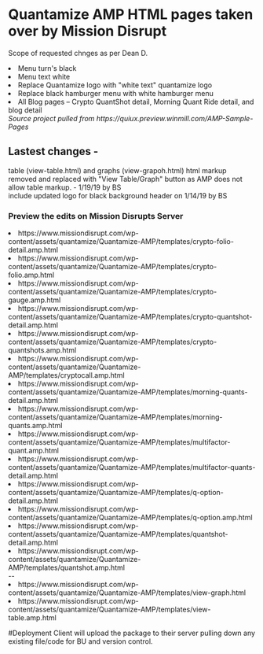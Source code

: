 # Quantamize AMP HTML pages taken over by Mission Disrupt
Scope of requested chnges as per Dean D.
<li> Menu turn's black </li>
<li> Menu text white </li>
<li> Replace Quantamize logo with "white text" quantamize logo </li>
<li> Replace black hamburger menu with white hamburger menu </li>
<li> All Blog pages – Crypto QuantShot detail, Morning Quant Ride detail, and blog detail </li>
<i>Source project pulled from https://quiux.preview.winmill.com/AMP-Sample-Pages</i>

## Lastest changes -
table (view-table.html) and graphs (view-grapoh.html) html markup removed and replaced with "View Table/Graph" button as AMP does not allow table markup. - 1/19/19 by BS<br>
include updated logo for black background header on 1/14/19 by BS

### Preview the edits on Mission Disrupts Server
<li>https://www.missiondisrupt.com/wp-content/assets/quantamize/Quantamize-AMP/templates/crypto-folio-detail.amp.html</li>
<li>https://www.missiondisrupt.com/wp-content/assets/quantamize/Quantamize-AMP/templates/crypto-folio.amp.html</li>
<li>https://www.missiondisrupt.com/wp-content/assets/quantamize/Quantamize-AMP/templates/crypto-gauge.amp.html</li>
<li>https://www.missiondisrupt.com/wp-content/assets/quantamize/Quantamize-AMP/templates/crypto-quantshot-detail.amp.html</li>
<li>https://www.missiondisrupt.com/wp-content/assets/quantamize/Quantamize-AMP/templates/crypto-quantshots.amp.html</li>
<li>https://www.missiondisrupt.com/wp-content/assets/quantamize/Quantamize-AMP/templates/cryptocall.amp.html</li>
<li>https://www.missiondisrupt.com/wp-content/assets/quantamize/Quantamize-AMP/templates/morning-quants-detail.amp.html</li>
<li>https://www.missiondisrupt.com/wp-content/assets/quantamize/Quantamize-AMP/templates/morning-quants.amp.html</li>
<li>https://www.missiondisrupt.com/wp-content/assets/quantamize/Quantamize-AMP/templates/multifactor-quant.amp.html</li>
<li>https://www.missiondisrupt.com/wp-content/assets/quantamize/Quantamize-AMP/templates/multifactor-quants-detail.amp.html</li>
<li>https://www.missiondisrupt.com/wp-content/assets/quantamize/Quantamize-AMP/templates/q-option-detail.amp.html</li>
<li>https://www.missiondisrupt.com/wp-content/assets/quantamize/Quantamize-AMP/templates/q-option.amp.html</li>
<li>https://www.missiondisrupt.com/wp-content/assets/quantamize/Quantamize-AMP/templates/quantshot-detail.amp.html</li>
<li>https://www.missiondisrupt.com/wp-content/assets/quantamize/Quantamize-AMP/templates/quantshot.amp.html</li>
--
<li>https://www.missiondisrupt.com/wp-content/assets/quantamize/Quantamize-AMP/templates/view-graph.html</li>
<li>https://www.missiondisrupt.com/wp-content/assets/quantamize/Quantamize-AMP/templates/view-table.amp.html</li>


#Deployment
Client will upload the package to their server pulling down any existing file/code for BU and version control.  
